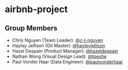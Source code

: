 # airbnb-project

## Group Members

* Chris Nguyen (Team Leader): [@c-l-nguyen](https://github.com/c-l-nguyen)
* Hayley Jellison (Git Master): [@hayleyjellison](https://github.com/hayleyjellison)
* Hazel Despain (Product Manager): [@hazeldespain](https://github.com/hazeldespain)
* Nathan Wong (Visual Design Lead): [@toestie](https://github.com/toestie)
* Paul Vonder Haar (Data Engineer): [@paulvonderhaar](https://github.com/paulvonderhaar)